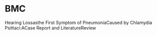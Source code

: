 # BMC
Hearing Lossasthe First Symptom of PneumoniaCaused by Chlamydia Psittaci:ACase Report and LiteratureReview
